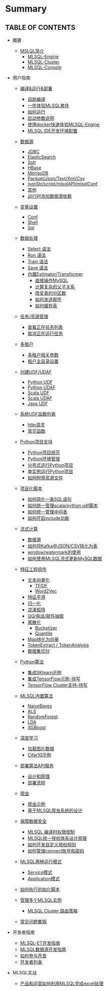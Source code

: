 <!--
  Licensed to the Apache Software Foundation (ASF) under one
  or more contributor license agreements.  See the NOTICE file
  distributed with this work for additional information
  regarding copyright ownership.  The ASF licenses this file
  to you under the Apache License, Version 2.0 (the
  "License"); you may not use this file except in compliance
  with the License.  You may obtain a copy of the License at

    http://www.apache.org/licenses/LICENSE-2.0

  Unless required by applicable law or agreed to in writing,
  software distributed under the License is distributed on an
  "AS IS" BASIS, WITHOUT WARRANTIES OR CONDITIONS OF ANY
  KIND, either express or implied.  See the License for the
  specific language governing permissions and limitations
  under the License.
-->

# Summary

## TABLE OF CONTENTS

* 概要
    * [MSLQL简介](getting_started/READEME.md)
        * [MLSQL-Engine](getting_started/mlsql-engine.md)
        * [MLSQL-Cluster](getting_started/mlsql-cluster.md)
        * [MLSQL-Console](getting_started/mlsql-console.md)

* 用户指南
    * [编译&运行&部署](installation/README.md)
        * [自助编译](installation/compile.md)
        * [一件体验MLSQL套件](installation/docker.md)   
        * [如何运行](installation/run.md)
        * [启动参数说明](installation/startup-configuration.md)
        * [使用docker快速体验MLSQL-Engine](installation/docker-fast.md)
        * [MLSQL IDE开发环境配置](installation/ide.md)
        
    * [数据源](datasource/README.md)      
        * [JDBC](datasource/jdbc.md)
        * [ElasticSearch](datasource/es.md)
        * [Solr](datasource/solr.md)
        * [HBase](datasource/hbase.md)
        * [MongoDB](datasource/mongodb.md)
        * [Parquet/Json/Text/Xml/Csv](datasource/file.md)
        * [jsonStr/script/mlsqlAPI/mlsqlConf](datasource/mlsql_source.md)        
        * [其他](datasource/other.md)
        * [运行时添加数据源依赖](datasource/dynamically_add.md)
    
    * [变量设置](variable/README.md)
        * [Conf](variable/conf.md)
        * [Shell](variable/shell.md)
        * [Sql](variable/sql.md)        
    
    * [数据处理](process/README.md)
        * [Select 语法](process/select.md)
        * [Run 语法](process/run.md)
        * [Train 语法](process/train.md)
        * [Save 语法](process/save.md)   
        * [内置Estimator/Transformer](process/estimator_transformer/README.md)
           * [直接操作MySQL](process/estimator_transformer/JDBC.md)
           * [计算复杂的父子关系](process/estimator_transformer/TreeBuildExt.md)
           * [改变表的分区数](process/estimator_transformer/RepartitionExt.md)
           * [如何发送邮件](process/estimator_transformer/SendMessage.md) 
           * [如何缓存表](process/estimator_transformer/CacheExt.md)   
    
    * [任务/资源管理](jobs/README.md)
        * [查看正在任务列表](jobs/list_jobs.md)
        * [取消正在运行任务](jobs/cancel_job.md)
    
    * [多租户](multi_tenement/README.md)
        * [多租户相关参数](multi_tenement/conf.md)
        * [租户主目录设置](multi_tenement/home.md)        
    
    * [创建UDF/UDAF](udf/README.md)
        * [Python UDF](udf/python_udf.md)
        * [Python UDAF](udf/python_udaf.md)
        * [Scala UDF](udf/scala_udf.md)
        * [Scala UDAF](udf/scala_udaf.md)
        * [Java UDF](udf/java_udf.md)
    
    * [系统UDF函数列表](system_udf/README.md)
        * [http请求](system_udf/http.md)
        * [常见函数](system_udf/vec.md)
    
    * [Python项目支持](python/README.md)
        * [Python项目规范](python/project.md)
        * [Python环境管理](python/python-env.md)        
        * [分布式运行Python项目](python/distribute-python.md)
        * [单实例运行Python项目](python/python.md)
        * [如何附带资源文件](python/resource.md)  
    
    * [项目化脚本](include/README.md)        
        * [如何简化一条SQL语句](include/sql.md)        
        * [如何统一管理scala/python udf脚本](include/include_script.md)        
        * [如何统一管理中间表](include/table.md)
        * [如何开启include功能](include/enable.md)
        
    * [流式计算](stream/README.md)        
        * [数据源](stream/datasource.md)           
        * [如何将Kafka中JSON/CSV转化为表](stream/data_convert.md)
        * [window/watermark的使用](stream/window_wartermark.md) 
        * [如何使用MLSQL流式更新MySQL数据](stream/stream_mysql_update.md)                   
    
    * [特征工程组件](feature/README.md)          
      * [文本向量化](feature/nlp.md)
         * [TFIDF](feature/tfidf.md)
         * [Word2Vec](feature/word2vec.md)
      * [特征平滑](feature/scale.md)
      * [归一化](feature/normalize.md)
      * [混淆矩阵](feature/confusion_matrix.md)
      * [QQ/电话/邮件抽取](feature/some_extract.md)           
      * [离散化](feature/discretizer/README.md)
        * [Bucketizer](feature/discretizer/bucketizer.md)
        * [Quantile](feature/discretizer/quantile.md)      
      * [Map转化为向量](feature/vecmap.md)      
      * [TokenExtract / TokenAnalysis]()
      * [数据集切分](feature/rate_sample.md)                 
                       
    * [Python算法](python_alg/README.md)
        * [集成SKlearn示例](python_alg/sklearn.md)
        * [集成TensorFlow示例-待写]()
        * [TensorFlow Cluster支持-待写]()
    
    * [MLSQL内置算法](algs/README.md)
        * [NaiveBayes](algs/naive_bayes.md)
        * [ALS](algs/als.md)
        * [RandomForest](algs/random_forest.md)        
        * [LDA](algs/lda.md)        
        * [XGBoost](algs/xgboost.md)
    
    * [深度学习](dl/README.md)
        * [加载图片数据](dl/load_image.md)
        * [Cifar10示例](dl/cifar10.md)
        
    * [部署算法API服务](api_deploy/README.md)
        * [设计和原理](api_deploy/design.md)
        * [部署流程](api_deploy/case.md)        
        
    * [爬虫]()
        * [爬虫示例]()
        * [基于MLSQL爬虫系统的设计]()
    
    * [保障数据安全](security/README.md)
        * [MLSQL 编译时权限控制](security/compile-auth.md)
        * [MLSQL统一授权体系设计原理](security/design.md)
        * [如何开发自定义授权规则](security/build.md)
        * [如何管理connect账号和密码](security/user_password.md)
    
    * [MLSQL两种运行模式](mode/README.md)
        * [Service模式](mode/service.md)
        * [Application模式](mode/application.md)
            
    * [如何执行初始化脚本](application/README.md)            
        
    * [管理多个MLSQL实例](cluster/README.md)
        * [MLSQL Cluster 路由策略](cluster/route.md)    
    
    * [常见问题集锦](qa/README.md)        
        

* 开发者指南
    * [MLSQL-ET开发指南](develop/et.md) 
    * [MLSQL数据源开发指南](develop/datasource.md)      
    * [如何参与开发]()
    * [开发者列表]() 

* MLSQL实战 
    * [产品和运营如何利用MLSQL完成excel处理](action/mlsql-excel.md) 
           
         
    
           
           


    
        
